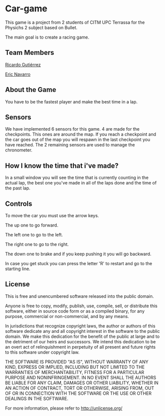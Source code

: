 # Car-game

This game is a project from 2 students of CITM UPC Terrassa for the Physichs 2 subject based on Bullet.

The main goal is to create a racing game.

## Team Members

[Ricardo Gutiérrez](https://github.com/Ricardogll)

[Eric Navarro](https://github.com/lakaens)

## About the Game

You have to be the fastest player and make the best time in a lap.

## Sensors

We have implemented 6 sensors for this game. 4 are made for the checkpoints.
This ones are around the map. If you reach a checkpoint and the car goes out of the map you will respawn in the last checkpoint you have reached.
The 2 remaining sensors are used to manage the chronometer.

## How I know the time that i've made?

In a small window you will see the time that is currently counting in the actual lap, the best one you've made in all of the laps done and the time of the past lap.

## Controls

To move the car you must use the arrow keys. 

The up one to go forward.

The left one to go to the left.

The right one to go to the right.

The down one to brake and if you keep pushing it you will go backward.

In case you get stuck you can press the letter 'R' to restart and go to the starting line.

## License

This is free and unencumbered software released into the public domain.

Anyone is free to copy, modify, publish, use, compile, sell, or distribute this software, either in source code form or as a compiled binary, for any purpose, commercial or non-commercial, and by any means.

In jurisdictions that recognize copyright laws, the author or authors of this software dedicate any and all copyright interest in the software to the public domain. We make this dedication for the benefit of the public at large and to the detriment of our heirs and successors. We intend this dedication to be an overt act of relinquishment in perpetuity of all present and future rights to this software under copyright law.

THE SOFTWARE IS PROVIDED "AS IS", WITHOUT WARRANTY OF ANY KIND, EXPRESS OR IMPLIED, INCLUDING BUT NOT LIMITED TO THE WARRANTIES OF MERCHANTABILITY, FITNESS FOR A PARTICULAR PURPOSE AND NONINFRINGEMENT. IN NO EVENT SHALL THE AUTHORS BE LIABLE FOR ANY CLAIM, DAMAGES OR OTHER LIABILITY, WHETHER IN AN ACTION OF CONTRACT, TORT OR OTHERWISE, ARISING FROM, OUT OF OR IN CONNECTION WITH THE SOFTWARE OR THE USE OR OTHER DEALINGS IN THE SOFTWARE.

For more information, please refer to http://unlicense.org/

